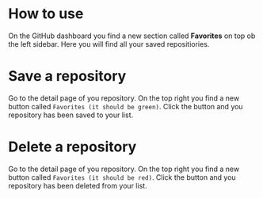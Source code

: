 # How to use
On the GitHub dashboard you find a new section called **Favorites** on top ob the left sidebar. Here you will find all your saved repositiories.

# Save a repository
Go to the detail page of you repository. On the top right you find a new button called `Favorites (it should be green)`. Click the button and you repository has been saved to your list.


# Delete a repository
Go to the detail page of you repository. On the top right you find a new button called `Favorites (it should be red)`. Click the button and you repository has been deleted from your list.
